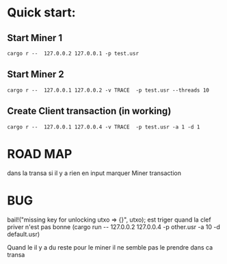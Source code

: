 # Quick start:

## Start Miner 1
```cargo r --  127.0.0.2 127.0.0.1 -p test.usr```

## Start Miner 2
```cargo r --  127.0.0.1 127.0.0.2 -v TRACE  -p test.usr --threads 10```

## Create Client transaction (in  working)
```cargo r --  127.0.0.1 127.0.0.4 -v TRACE  -p test.usr -a 1 -d 1```



# ROAD MAP  

dans la transa si il y a rien en input marquer Miner transaction 

# BUG 

bail!("missing key for unlocking utxo => {}", utxo);  est triger quand la clef priver n'est pas bonne (cargo run -- 127.0.0.2 127.0.0.4  -p other.usr -a 10 -d default.usr)

Quand le il y a du reste pour le miner il ne semble pas le prendre dans ca transa